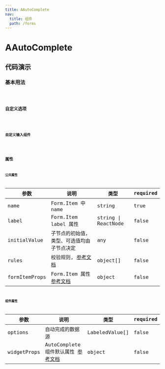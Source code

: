 ```yaml
---
title: AAutoComplete
nav:
  title: 组件
  path: /forms
---
```


# AAutoComplete

## 代码演示

### 基本用法

<code src="./demo/demo1.tsx" />


### 自定义选项

<code src="./demo/demo2.tsx" />


### 自定义输入组件

<code src="./demo/demo3.tsx" />

## 属性

### 公共属性

| 参数                  | 说明                                                                                                                                  | 类型                | required |
| --------------------- | ------------------------------------------------------------------------------------------------------------------------------------- | ------------------- | -------- |
| name                  | Form.Item 中 name                                                                                                                            | string              | true     |
| label                 | Form.Item label 属性                                                                                                                  | string \| ReactNode | false    |
| initialValue          | 子节点的初始值，类型、可选值均由子节点决定                                                                                            | any                 | false    |
| rules                 | 校验规则, [参考文档](https://ant.design/components/form-cn/#Rule)                                     | object[]            | false    |
| formItemProps         | Form.Item 属性[参考文档](https://ant.design/components/form-cn/#Form.Item)                                                            | object              | false    |

### 组件属性

| 参数          | 说明                  | 类型                                                                                           | required |
| ------------- | --------------------- | ---------------------------------------------------------------------------------------------- | -------- |
| options | 自动完成的数据源 | LabeledValue[]              | false    |
| widgetProps | AutoComplete组件默认属性 [参考文档](https://ant.design/components/auto-complete-cn/#API) | object              | false    |

